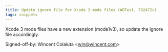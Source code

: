 ```yaml
---
title: Update ignore file for Xcode 3 mode files (WOTest, 732472c)
tags: snippets
---
```


Xcode 3 mode files have a new extension (mode1v3), so update the ignore file accordingly.

Signed-off-by: Wincent Colaiuta &lt;win@wincent.com&gt;
